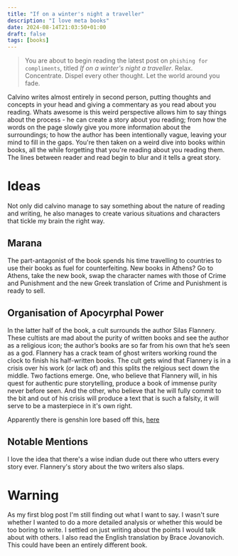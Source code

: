 ```yaml
---
title: "If on a winter's night a traveller"
description: "I love meta books"
date: 2024-08-14T21:03:50+01:00
draft: false
tags: [books]
---
```

> You are about to begin reading the latest post on `phishing for compliments`, titled *If on a winter's night a traveller*. Relax. Concentrate. Dispel every other thought. Let the world around you fade.

Calvino writes almost entirely in second person, putting thoughts and concepts in your head and giving a commentary as you read about you reading. Whats awesome is this weird perspective allows him to say things about the process - he can create a story about you reading; from how the words on the page slowly give you more information about the surroundings; to how the author has been intentionally vague, leaving your mind to fill in the gaps. You're then taken on a weird dive into books within books, all the while forgetting that you're reading about you reading them. The lines between reader and read begin to blur and it tells a great story.

# Ideas
Not only did calvino manage to say something about the nature of reading and writing, he also manages to create various situations and characters that tickle my brain the right way.

## Marana
The part-antagonist of the book spends his time travelling to countries to use their books as fuel for counterfeiting. New books in Athens? Go to Athens, take the new book, swap the character names with those of Crime and Punishment and the new Greek translation of Crime and Punishment is ready to sell.

## Organisation of Apocyrphal Power
In the latter half of the book, a cult surrounds the author Silas Flannery. These cultists are mad about the purity of written books and see the author as a religious icon; the author’s books are so far from his own that he’s seen as a god. Flannery has a crack team of ghost writers working round the clock to finish his half-written books. The cult gets wind that Flannery is in a crisis over his work (or lack of) and this splits the relgious sect down the middle. Two factions emerge. One, who believe that Flannery will, in his quest for authentic pure storytelling, produce a book of immense purity never before seen. And the other, who believe that he will fully commit to the bit and out of his crisis will produce a text that is such a falsity, it will serve to be a masterpiece in it's own right.

Apparently there is genshin lore based off this, [here](https://www.reddit.com/r/Genshin_Lore/?f=flair_name%3A%22Traveler%20%E2%9A%9C%EF%B8%8F%22)

## Notable Mentions
I love the idea that there's a wise indian dude out there who utters every story ever. Flannery's story about the two writers also slaps. 

# Warning
As my first blog post I'm still finding out what I want to say. I wasn't sure whether I wanted to do a more detailed analysis or whether this would be too boring to write. I settled on just writing about the points I would talk about with others. I also read the English translation by Brace Jovanovich. This could have been an entirely different book.
